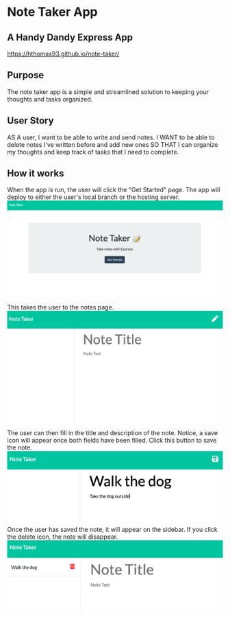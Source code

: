 # Note Taker App
## A Handy Dandy Express App
https://hthomas93.github.io/note-taker/

## Purpose
The note taker app is a simple and streamlined solution to keeping your thoughts and tasks organized.

## User Story
AS A user, I want to be able to write and send notes.
I WANT to be able to delete notes I've written before and add new ones
SO THAT I can organize my thoughts and keep track of tasks that I need to complete.

## How it works
When the app is run, the user will click the "Get Started" page. The app will deploy to either the user's local branch or the hosting server.
![landing page](./images/landingpage.png "Landing Page!")

This takes the user to the notes page.
![notes page](./images/notepage.png "Note Page!")

The user can then fill in the title and description of the note. Notice, a save icon will appear once both fields have been filled. Click this button to save the note.
![notes field](./images/notefield.png "Note Field")

Once the user has saved the note, it will appear on the sidebar. If you click the delete icon, the note will disappear.
![note populate](./images/notepopulate.png "Note Populate")



